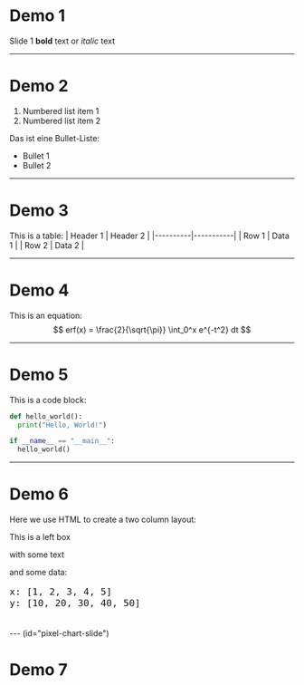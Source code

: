 # Demo 1
Slide 1 **bold** text or *italic* text

---
# Demo 2
1. Numbered list item 1
2. Numbered list item 2

Das ist eine Bullet-Liste:
- Bullet 1
- Bullet 2

---
# Demo 3
This is a table:
| Header 1 | Header 2  |
|----------|-----------|
| Row 1    | Data 1    |
| Row 2    | Data 2    |

---
# Demo 4
This is an equation:
$$
erf(x) = \frac{2}{\sqrt{\pi}} \int_0^x e^{-t^2} dt
$$

---
# Demo 5
This is a code block:
```python
def hello_world():
  print("Hello, World!")

if __name__ == "__main__":
  hello_world()
```

---
# Demo 6
Here we use HTML to create a two column layout:
<div>
  <div class="leftBox">
    <p class="mainBullet">This is a left box</p>
    <p class="subBullet">with some text</p>
    </div>	
  <div class="spacer"></div>
  <div class="rightBox">
    and some data:
    <pre style="font-size: large;">
<code>x: [1, 2, 3, 4, 5]
y: [10, 20, 30, 40, 50]</code>
		</pre>
	</div>
</div>

--- (id="pixel-chart-slide")
<h1>Demo 7</h1>
<div id="pixel-chart"></div>
  <script>
    // Hinweis: Diese Funktion(en) müssen schon vorher global verfügbar sein:
    //   createFigure(), addAxes(), addLine()
    // und d3.js natürlich geladen.

    // Wir lassen den Plot erst "live" zeichnen, wenn die Folie wirklich aktiv wird:
    let myFig = null;
    let axesAlready = false;

    Reveal.on('slidechanged', event => {
      if (event.currentSlide.id === 'pixel-chart-slide') {
        if (!myFig) {
          myFig = createFigure("pixel-chart", 800, 400, { top:50, right:50, bottom:50, left:50 });
        }
        if (!axesAlready) {
          const sampleData1 = [
            { x: 0, y:  5 },
            { x: 1, y: 10 },
            { x: 2, y:  8 },
            { x: 3, y: 15 },
            { x: 4, y: 12 },
            { x: 5, y: 20 }
          ];
          const sampleData2 = [
            { x: 0, y: 15 },
            { x: 1, y: 12 },
            { x: 2, y: 18 },
            { x: 3, y: 10 },
            { x: 4, y: 17 },
            { x: 5, y: 22 }
          ];

          const allX = sampleData1.map(d => d.x).concat(sampleData2.map(d => d.x));
          const allY = sampleData1.map(d => d.y).concat(sampleData2.map(d => d.y));
          addAxes(myFig, d3.extent(allX), [0, d3.max(allY)], 5, 5);

          addLine(myFig, sampleData1, {
            curve: d3.curveNatural,
            lineColor: "#A0A",
            lineWidth: 3,
            pointSize: 6,
            pointColor: "#F0F"
          });
          addLine(myFig, sampleData2, {
            curve: d3.curveNatural,
            lineColor: "#0A0",
            lineWidth: 3,
            pointSize: 6,
            pointColor: "#0F0"
          });

          axesAlready = true;
        }
      }
    });
  </script>